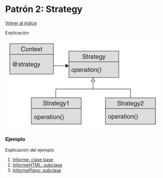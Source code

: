 # Patrón 2: Strategy

[Volver al índice](https://github.com/Elolawyn/RubyDesignPatterns#index)

Explicación

![Modelo del patrón](https://github.com/Elolawyn/RubyDesignPatterns/blob/master/Strategy/image_01.png "Modelo del patrón")

### Ejemplo

Explicación del ejemplo

1. [Informe: clase base](https://github.com/Elolawyn/RubyDesignPatterns/blob/master/Strategy/informe.rb)
2. [InformeHTML: subclase](https://github.com/Elolawyn/RubyDesignPatterns/blob/master/Strategy/informe_html.rb)
3. [InformePlano: subclase](https://github.com/Elolawyn/RubyDesignPatterns/blob/master/Strategy/informe_plano.rb)

